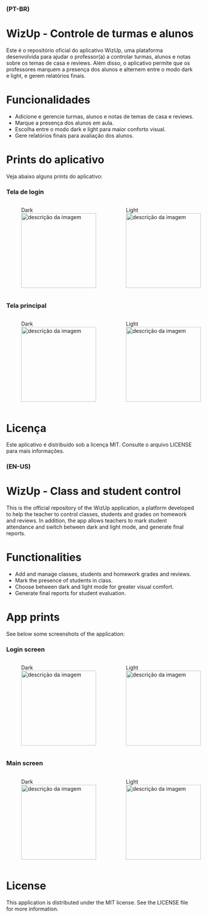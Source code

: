 ### **(PT-BR)**
# **WizUp - Controle de turmas e alunos**
Este é o repositório oficial do aplicativo WizUp, uma plataforma desenvolvida para ajudar o professor(a) a controlar turmas, alunos e notas sobre os temas de casa e reviews. Além disso, o aplicativo permite que os professores marquem a presença dos alunos e alternem entre o modo dark e light, e gerem relatórios finais.

# Funcionalidades
* Adicione e gerencie turmas, alunos e notas de temas de casa e reviews.
* Marque a presença dos alunos em aula.
* Escolha entre o modo dark e light para maior conforto visual.
* Gere relatórios finais para avaliação dos alunos.

# **Prints do aplicativo**
Veja abaixo alguns prints do aplicativo:

### **Tela de login**

<div style="display: flex;">
  <figure>
    <figcaption>Dark</figcaption>
    <img src="https://i.imgur.com/VdySqYA.jpeg" alt="descrição da imagem" width="200" />
  </figure>
  <figure>
    <figcaption>Light</figcaption>
    <img src="https://i.imgur.com/zlmWwHC.jpeg" alt="descrição da imagem" width="200" />
  </figure>
</div>

### **Tela principal**

<div style="display: flex;">
  <figure>
    <figcaption>Dark</figcaption>
    <img src="https://i.imgur.com/edfOAeV.jpeg" alt="descrição da imagem" width="200" />
  </figure>
  <figure>
    <figcaption>Light</figcaption>
    <img src="https://i.imgur.com/PDpwv3o.jpeg" alt="descrição da imagem" width="200" />
  </figure>
</div>

# **Licença**
Este aplicativo é distribuído sob a licença MIT. Consulte o arquivo LICENSE para mais informações.


### **(EN-US)**
# **WizUp - Class and student control**
This is the official repository of the WizUp application, a platform developed to help the teacher to control classes, students and grades on homework and reviews. In addition, the app allows teachers to mark student attendance and switch between dark and light mode, and generate final reports.

# Functionalities
* Add and manage classes, students and homework grades and reviews.
* Mark the presence of students in class.
* Choose between dark and light mode for greater visual comfort.
* Generate final reports for student evaluation.

# **App prints**
See below some screenshots of the application:

### **Login screen**

<div style="display: flex;">
  <figure>
    <figcaption>Dark</figcaption>
    <img src="https://i.imgur.com/VdySqYA.jpeg" alt="descrição da imagem" width="200" />
  </figure>
  <figure>
    <figcaption>Light</figcaption>
    <img src="https://i.imgur.com/zlmWwHC.jpeg" alt="descrição da imagem" width="200" />
  </figure>
</div>

### **Main screen**

<div style="display: flex;">
  <figure>
    <figcaption>Dark</figcaption>
    <img src="https://i.imgur.com/edfOAeV.jpeg" alt="descrição da imagem" width="200" />
  </figure>
  <figure>
    <figcaption>Light</figcaption>
    <img src="https://i.imgur.com/PDpwv3o.jpeg" alt="descrição da imagem" width="200" />
  </figure>
</div>

# **License**
This application is distributed under the MIT license. See the LICENSE file for more information.
